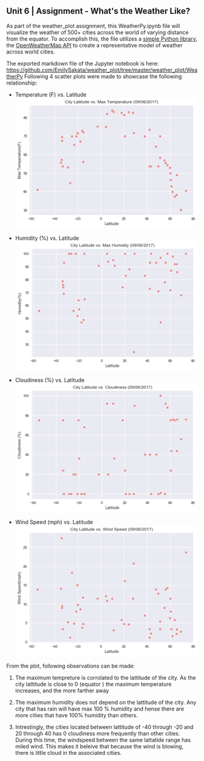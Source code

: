 ## Unit 6 | Assignment - What's the Weather Like?

As part of the weather_plot assignment, this WeatherPy.ipynb file will visualize the weather of 500+ cities across the world of varying distance from the equator. To accomplish this, the file utilizes a [simple Python library](https://pypi.python.org/pypi/citipy), the [OpenWeatherMap API](https://openweathermap.org/api) to create a representative model of weather across world cities.

The exported markdown file of the Jupyter notebook is here: https://github.com/EmilySakata/weather_plot/tree/master/weather_plot/WeatherPy
Following 4 scatter plots were made to showcase the following relationship:

* Temperature (F) vs. Latitude
![temp_vs_lat](https://github.com/EmilySakata/weather_plot/blob/master/WeatherPy/output_5_0.png)

* Humidity (%) vs. Latitude
![humidity_vs_lat](https://github.com/EmilySakata/weather_plot/blob/master/WeatherPy/output_6_0.png)
* Cloudiness (%) vs. Latitude
![Cloudiness_vs_lat](https://github.com/EmilySakata/weather_plot/blob/master/WeatherPy/output_7_0.png)
* Wind Speed (mph) vs. Latitude
![wind_vs_lat](https://github.com/EmilySakata/weather_plot/blob/master/WeatherPy/output_8_0.png)


From the plot, following observations can be made:
1) The maximum tempreture is corrolated to the lattitude of the city. As the city lattitude is close to 0 (equator ) the maximum temperature increases, and the more farther away 

2) The maximum humidity does not depend on the lattitude of the city. Any city that has rain will have max 100 % humidity and hense there are more cities that have 100% humidity than others.

3) Intrestingly, the cities located between lattitude of -40  through -20 and 20 through 40 has 0 cloudiness more frequently than other cities. During this time, the windspeed between the same lattatide range has miled wind. This makes it beleive that because the wind is blowing, there is little cloud in the associated cities. 
